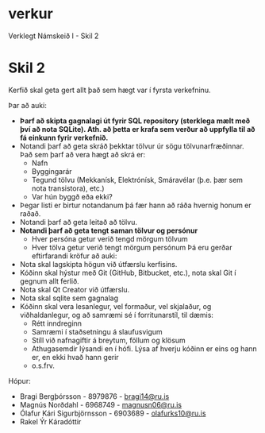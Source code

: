 verkur
======

Verklegt Námskeið I - Skil 2

# Skil 2

Kerfið skal geta gert allt það sem hægt var í fyrsta verkefninu.

Þar að auki:
* **Þarf að skipta gagnalagi út fyrir SQL repository (sterklega mælt með því að nota SQLite). Ath. að þetta er krafa sem verður að uppfylla til að fá einkunn fyrir verkefnið.**
* Notandi þarf að geta skráð þekktar tölvur úr sögu tölvunarfræðinnar. Það sem þarf að vera hægt að skrá er: 
  * Nafn
  * Byggingarár
  * Tegund tölvu (Mekkanísk, Elektrónísk, Smáravélar (þ.e. þær sem nota transistora), etc.)
  * Var hún byggð eða ekki?
* Þegar listi er birtur notandanum þá fær hann að ráða hvernig honum er raðað.
* Notandi þarf að geta leitað að tölvu.
* **Notandi þarf að geta tengt saman tölvur og persónur**
  * Hver persóna getur verið tengd mörgum tölvum
  * Hver tölva getur verið tengt mörgum persónum
Þá eru gerðar eftirfarandi kröfur að auki:
* Nota skal lagskipta högun við útfærslu kerfisins.
* Kóðinn skal hýstur með Git (GitHub, Bitbucket, etc.), nota skal Git í gegnum allt ferlið.
* Nota skal Qt Creator við útfærslu.
* Nota skal sqlite sem gagnalag
* Kóðinn skal vera lesanlegur, vel formaður, vel skjalaður, og viðhaldanlegur, og að samræmi sé í forritunarstíl, til dæmis:
  * Rétt inndreginn
  * Samræmi í staðsetningu á slaufusvigum
  * Stíll við nafnagiftir á breytum, föllum og klösum
  * Athugasemdir lýsandi en í hófi. Lýsa af hverju kóðinn er eins og hann er, en ekki hvað hann gerir
  * o.s.frv.

Hópur:
* Bragi Bergþórsson - 8979876 - bragi14@ru.is
* Magnús Norðdahl - 6968749 - magnusn06@ru.is
* Ólafur Kári Sigurbjörnsson - 6903689 - olafurks10@ru.is
* Rakel Ýr Káradóttir
